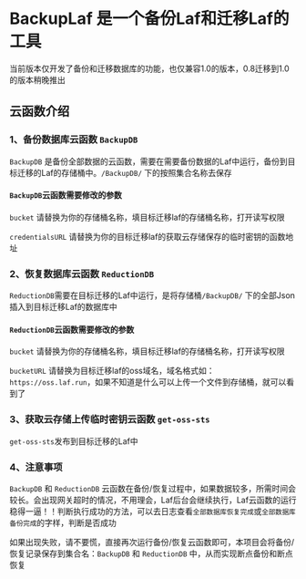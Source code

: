 # BackupLaf 是一个备份Laf和迁移Laf的工具

当前版本仅开发了备份和迁移数据库的功能，也仅兼容1.0的版本，0.8迁移到1.0的版本稍晚推出

## 云函数介绍

### 1、备份数据库云函数 `BackupDB`

`BackupDB` 是备份全部数据的云函数，需要在需要备份数据的Laf中运行，备份到目标迁移的Laf的存储桶中。`/BackupDB/` 下的按照集合名称去保存

#### `BackupDB`云函数需要修改的参数

`bucket` 请替换为你的存储桶名称，填目标迁移laf的存储桶名称，打开读写权限

`credentialsURL` 请替换为你的目标迁移laf的获取云存储保存的临时密钥的函数地址

### 2、恢复数据库云函数 `ReductionDB`

`ReductionDB`需要在目标迁移的Laf中运行，是将存储桶`/BackupDB/` 下的全部Json插入到目标迁移Laf的数据库中

#### `ReductionDB`云函数需要修改的参数

`bucket` 请替换为你的存储桶名称，填目标迁移laf的存储桶名称，打开读写权限

`bucketURL` 请替换为目标迁移laf的oss域名，域名格式如：`https://oss.laf.run`，如果不知道是什么可以上传一个文件到存储桶，就可以看到了

### 3、获取云存储上传临时密钥云函数 `get-oss-sts`

`get-oss-sts`发布到目标迁移的Laf中

### 4、注意事项

`BackupDB` 和 `ReductionDB` 云函数在备份/恢复过程中，如果数据较多，所需时间会较长。会出现网关超时的情况，不用理会，Laf后台会继续执行，Laf云函数的运行稳得一逼！！判断执行成功的方法，可以去日志查看`全部数据库恢复完成`或`全部数据库备份完成`的字样，判断是否成功

如果出现失败，请不要慌，直接再次运行备份/恢复云函数即可，本项目会将备份/恢复记录保存到集合名：`BackupDB` 和 `ReductionDB` 中，从而实现断点备份和断点恢复
